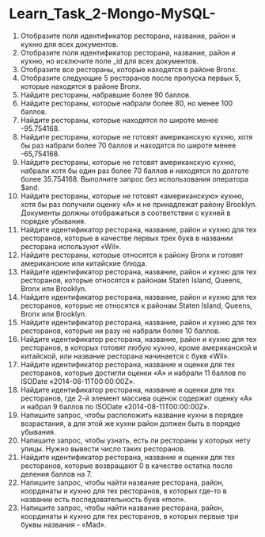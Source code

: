 # Learn_Task_2-Mongo-MySQL-

1. Отобразите поля идентификатор ресторана, название, район и кухню для всех документов.
2. Отобразите поля идентификатор ресторана, название, район и кухню, но исключите поле _id для всех документов.
3. Отобразите все рестораны, которые находятся в районе Bronx.
4. Отобразите следующие 5 ресторанов после пропуска первых 5, которые находятся в районе Bronx.
5. Найдите рестораны, набравшие более 90 баллов.
6. Найдите рестораны, которые набрали более 80, но менее 100 баллов.
7. Найдите рестораны, которые находятся по широте менее -95.754168.
8. Найдите рестораны, которые не готовят американскую кухню, хотя бы раз набрали более 70 баллов и находятся по широте менее -65,754168.
9. Найдите рестораны, которые не готовят американскую кухню, набрали хотя бы один раз более 70 баллов и находятся по долготе более 35.754168. Выполните запрос без использования оператора $and.
10. Найдите рестораны, которые не готовят «американскую» кухню, хотя бы раз получили оценку «А» и не принадлежат району Brooklyn. Документы должны отображаться в соответствии с кухней в порядке убывания.
11. Найдите идентификатор ресторана, название, район и кухню для тех ресторанов, которые в качестве первых трех букв в названии ресторана используют «Wil».
12. Найдите рестораны, которые относятся к району Bronx и готовят американские или китайские блюда.
13. Найдите идентификатор ресторана, название, район и кухню для тех ресторанов, которые относятся к районам Staten Island, Queens, Bronx или Brooklyn.
14. Найдите идентификатор ресторана, название, район и кухню для тех ресторанов, которые не относятся к районам Staten Island, Queens, Bronx или Brooklyn.
15. Найдите идентификатор ресторана, название, район и кухню для тех ресторанов, которые ни разу не набрали более 10 баллов.
16. Найдите идентификатор ресторана, название, район и кухню для тех ресторанов, в которых готовят любую кухню, кроме американской и китайской, или название ресторана начинается с букв «Wil».
17. Найдите идентификатор ресторана, название и оценки для тех ресторанов, которые достигли оценки «А» и набрали 11 баллов по ISODate «2014-08-11T00:00:00Z».
18. Найдите идентификатор ресторана, название и оценки для тех ресторанов, где 2-й элемент массива оценок содержит оценку «А» и набрал 9 баллов по ISODate «2014-08-11T00:00:00Z».
19. Напишите запрос, чтобы расположить название кухни в порядке возрастания, а для этой же кухни район должен быть в порядке убывания.
20. Напишите запрос, чтобы узнать, есть ли рестораны у которых нету улицы. Нужно вывести число таких ресторанов.
21. Найдите идентификатор ресторана, название и оценки для тех ресторанов, которые возвращают 0 в качестве остатка после деления баллов на 7.
22. Напишите запрос, чтобы найти название ресторана, район, координаты и кухню для тех ресторанов, в которых где-то в названии есть последовательность букв «mon».
23. Напишите запрос, чтобы найти название ресторана, район, координаты и кухню для тех ресторанов, в которых первые три буквы названия - «Mad».
